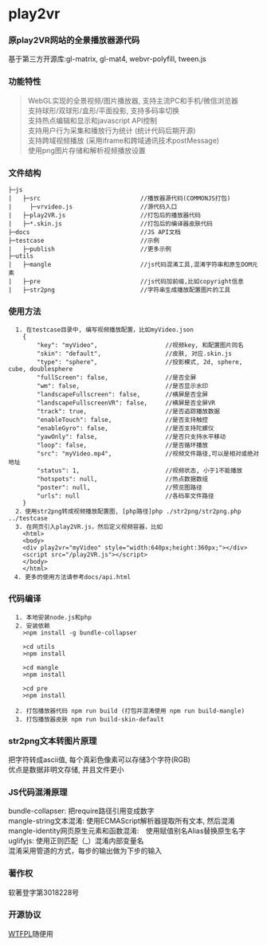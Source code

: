 # play2vr
### 原play2VR网站的全景播放器源代码   
基于第三方开源库:gl-matrix, gl-mat4, webvr-polyfill, tween.js

### 功能特性
>WebGL实现的全景视频/图片播放器, 支持主流PC和手机/微信浏览器   
>支持球形/双球形/盒形/平面投影, 支持多码率切换   
>支持热点编辑和显示和javascript API控制   
>支持用户行为采集和播放行为统计 (统计代码后期开源)   
>支持跨域视频播放 (采用iframe和跨域通讯技术postMessage)     
>使用png图片存储和解析视频播放设置   

### 文件结构
    ├─js
    |   ├─src                            //播放器源代码(COMMONJS打包)
    |     ├─vrvideo.js                   //源代码入口    
    |   ├─play2VR.js                     //打包后的播放器代码
    |   ├─*.skin.js                      //打包后的编译器皮肤代码
    ├─docs                               //JS API文档
    ├─testcase                           //示例
    |   ├─publish                        //更多示例
    ├─utils                              
    |   ├─mangle                         //js代码混淆工具,混淆字符串和原生DOM元素
    |   ├─pre                            //js代码加前缀,比如copyright信息
    |   ├─str2png                        //字符串生成播放配置图片的工具
    
### 使用方法
```
  1. 在testcase目录中, 编写视频播放配置，比如myVideo.json
    {
        "key": "myVideo",                   //视频key, 和配置图片同名
        "skin": "default",                  //皮肤, 对应.skin.js
        "type": "sphere",                   //投影模式, 2d, sphere, cube, doublesphere
        "fullScreen": false,                //是否全屏
        "wm": false,                        //是否显示水印
        "landscapeFullscreen": false,       //横屏是否全屏
        "landscapeFullscreenVR": false,     //横屏是否全屏VR
        "track": true,                      //是否追踪播放数据
        "enableTouch": false,               //是否支持触控
        "enableGyro": false,                //是否支持陀螺仪
        "yawOnly": false,                   //是否只支持水平移动
        "loop": false,                      //是否循环播放
        "src": "myVideo.mp4",               //视频文件路径,可以是相对或绝对地址
        "status": 1,                        //视频状态, 小于1不能播放
        "hotspots": null,                   //热点数据数组
        "poster": null,                     //预览图路径
        "urls": null                        //各码率文件路径
    }  
  2．使用str2png转成视频播放配置图, [php路径]php ./str2png/str2png.php ../testcase
  3. 在网页引入play2VR.js，然后定义视频容器，比如
    <html>
    <body>
    <div play2vr="myVideo" style="width:640px;height:360px;"></div>
    <script src="/play2VR.js"></script>
    </body>
    </html>
　4. 更多的使用方法请参考docs/api.html
```
    
### 代码编译
```
  1. 本地安装node.js和php
  2. 安装依赖
    >npm install -g bundle-collapser
    
    >cd utils
    >npm install

    >cd mangle 
    >npm install

    >cd pre
    >npm install
    
  2. 打包播放器代码 npm run build (打包并混淆使用 npm run build-mangle)
  3. 打包播放器皮肤 npm run build-skin-default
```

### str2png文本转图片原理
把字符转成ascii值, 每个真彩色像素可以存储3个字符(RGB)   
优点是数据非明文存储, 并且文件更小   

### JS代码混淆原理
bundle-collapser: 把require路径引用变成数字   
mangle-string文本混淆: 使用ECMAScript解析器提取所有文本, 然后混淆   
mangle-identity网页原生元素和函数混淆:　使用赋值别名Alias替换原生名字   
uglifyjs: 使用正则匹配（_）混淆内部变量名   
混淆采用管道的方式，每步的输出做为下步的输入   

### 著作权
软著登字第3018228号

### 开源协议
[WTFPL](http://www.wtfpl.net/)随便用